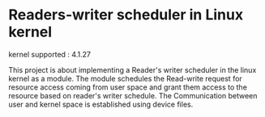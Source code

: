 # Readers-writer scheduler in Linux kernel
kernel supported : 4.1.27

This project is about implementing a Reader's writer scheduler in the linux kernel as a module. The module schedules the Read-write request for resource access  coming from user space and grant them access to the resource based on reader's writer schedule. The Communication between user and kernel space is established using device files.
